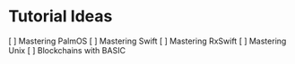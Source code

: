 # Tutorial Ideas
[ ] Mastering PalmOS
[ ] Mastering Swift
[ ] Mastering RxSwift
[ ] Mastering Unix
[ ] Blockchains with BASIC
